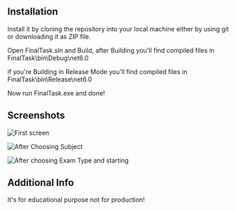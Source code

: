 ## Installation

Install it by cloning the repository into your local machine either by using git or downloading it as ZIP file.

Open FinalTask.sln and Build, after Building you'll find compiled files in FinalTask\bin\Debug\net6.0

if you're Building in Release Mode you'll find compiled files in FinalTask\bin\Release\net6.0

Now run FinalTask.exe and done!

## Screenshots

![First screen](https://i.imgur.com/R5CE1bT.png)

![After Choosing Subject](https://imgur.com/bXt5gaF.png)

![After choosing Exam Type and starting](https://imgur.com/LHmT2o3.png)


## Additional Info

It's for educational purpose not for production!
